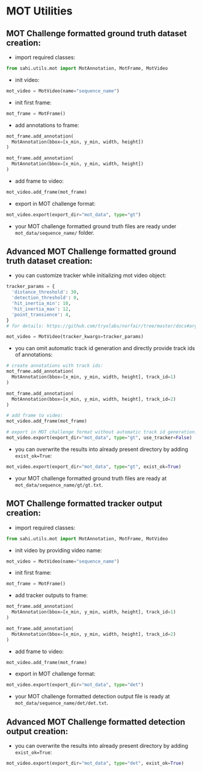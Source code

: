 # MOT Utilities

## MOT Challenge formatted ground truth dataset creation:

- import required classes:

```python
from sahi.utils.mot import MotAnnotation, MotFrame, MotVideo
```

- init video:

```python
mot_video = MotVideo(name="sequence_name")
```

- init first frame:

```python
mot_frame = MotFrame()
```

- add annotations to frame:

```python
mot_frame.add_annotation(
  MotAnnotation(bbox=[x_min, y_min, width, height])
)

mot_frame.add_annotation(
  MotAnnotation(bbox=[x_min, y_min, width, height])
)
```

- add frame to video:

```python
mot_video.add_frame(mot_frame)
```

- export in MOT challenge format:

```python
mot_video.export(export_dir="mot_data", type="gt")
```

- your MOT challenge formatted ground truth files are ready under `mot_data/sequence_name/` folder.
</details>

## Advanced MOT Challenge formatted ground truth dataset creation:

- you can customize tracker while initializing mot video object:

```python
tracker_params = {
  'distance_threshold': 30,
  'detection_threshold': 0,
  'hit_inertia_min': 10,
  'hit_inertia_max': 12,
  'point_transience': 4,
}
# for details: https://github.com/tryolabs/norfair/tree/master/docs#arguments

mot_video = MotVideo(tracker_kwargs=tracker_params)
```

- you can omit automatic track id generation and directly provide track ids of annotations:

```python
# create annotations with track ids:
mot_frame.add_annotation(
  MotAnnotation(bbox=[x_min, y_min, width, height], track_id=1)
)

mot_frame.add_annotation(
  MotAnnotation(bbox=[x_min, y_min, width, height], track_id=2)
)

# add frame to video:
mot_video.add_frame(mot_frame)

# export in MOT challenge format without automatic track id generation:
mot_video.export(export_dir="mot_data", type="gt", use_tracker=False)
```

- you can overwrite the results into already present directory by adding `exist_ok=True`:

```python
mot_video.export(export_dir="mot_data", type="gt", exist_ok=True)
```

- your MOT challenge formatted ground truth files are ready at `mot_data/sequence_name/gt/gt.txt`.
</details>

## MOT Challenge formatted tracker output creation:

- import required classes:

```python
from sahi.utils.mot import MotAnnotation, MotFrame, MotVideo
```

- init video by providing video name:

```python
mot_video = MotVideo(name="sequence_name")
```

- init first frame:

```python
mot_frame = MotFrame()
```

- add tracker outputs to frame:

```python
mot_frame.add_annotation(
  MotAnnotation(bbox=[x_min, y_min, width, height], track_id=1)
)

mot_frame.add_annotation(
  MotAnnotation(bbox=[x_min, y_min, width, height], track_id=2)
)
```

- add frame to video:

```python
mot_video.add_frame(mot_frame)
```

- export in MOT challenge format:

```python
mot_video.export(export_dir="mot_data", type="det")
```

- your MOT challenge formatted detection output file is ready at `mot_data/sequence_name/det/det.txt`.
</details>

## Advanced MOT Challenge formatted detection output creation:

- you can overwrite the results into already present directory by adding `exist_ok=True`:

```python
mot_video.export(export_dir="mot_data", type="det", exist_ok=True)
```
</details>
